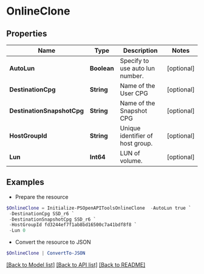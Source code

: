 # OnlineClone
## Properties

Name | Type | Description | Notes
------------ | ------------- | ------------- | -------------
**AutoLun** | **Boolean** | Specify to use auto lun number. | [optional] 
**DestinationCpg** | **String** | Name of the User CPG | [optional] 
**DestinationSnapshotCpg** | **String** | Name of the Snapshot CPG | [optional] 
**HostGroupId** | **String** | Unique identifier of host group. | [optional] 
**Lun** | **Int64** | LUN of volume. | [optional] 

## Examples

- Prepare the resource
```powershell
$OnlineClone = Initialize-PSOpenAPIToolsOnlineClone  -AutoLun true `
 -DestinationCpg SSD_r6 `
 -DestinationSnapshotCpg SSD_r6 `
 -HostGroupId fd3244ef7f1ab8bd16500c7a41bdf8f8 `
 -Lun 0
```

- Convert the resource to JSON
```powershell
$OnlineClone | ConvertTo-JSON
```

[[Back to Model list]](../README.md#documentation-for-models) [[Back to API list]](../README.md#documentation-for-api-endpoints) [[Back to README]](../README.md)

